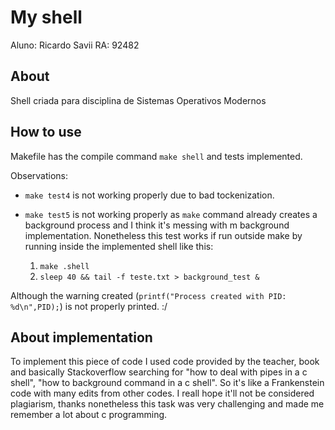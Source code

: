 # My shell

Aluno: Ricardo Savii
RA: 92482

## About

Shell criada para disciplina de Sistemas Operativos Modernos

## How to use

Makefile has the compile command `make shell` and tests implemented.

Observations:

* `make test4` is not working properly due to bad tockenization.

* `make test5` is not working properly as `make` command already creates a background process and I think it's messing with m background implementation. Nonetheless this test works if run outside make by running inside the implemented shell like this:

    1. `make .shell`
    2. `sleep 40 && tail -f teste.txt > background_test &`

Although the warning created (`printf("Process created with PID: %d\n",PID);`) is not properly printed. :/

## About implementation

To implement this piece of code I used code provided by the teacher, book and basically Stackoverflow searching for "how to deal with pipes in a c shell", "how to background command in a c shell". So it's like a Frankenstein code with many edits from other codes. I reall hope it'll not be considered plagiarism, thanks nonetheless this task was very challenging and made me remember a lot about c programming.